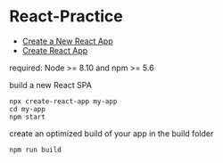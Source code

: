# React-Practice

- [Create a New React App](https://reactjs.org/docs/create-a-new-react-app.html#create-react-app)
- [Create React App](https://create-react-app.dev/)

required: Node >= 8.10 and npm >= 5.6

build a new React SPA

```shell
npx create-react-app my-app
cd my-app
npm start
```

create an optimized build of your app in the build folder

```shell
npm run build
```
